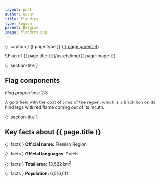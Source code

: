 ```yaml
---
layout: post
author: Gurur
title: Flanders
type: Region
parent: Belgium
image: flanders.png
---
```

{: .caption }
{{ page.type }} ([{{ page.parent }}](/2019/03/14/belgium.html))

![Flag of {{ page.title }}](/assets/img/{{ page.image }})

{: .section-title }
## Flag components

*Flag proportions*: 2:3

A gold field with the coat of arms of the region, which is a black lion on its hind legs with red flame coming out of its mouth.

{: .section-title }
## Key facts about {{ page.title }}

{: .facts }
**Official name:** Flemish Region

{: .facts }
**Official languages:** Dutch

{: .facts }
**Total area:** 13,522 km<sup>2</sup>

{: .facts }
**Population:** 6,516,011